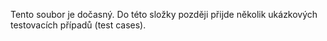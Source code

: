 Tento soubor je dočasný. Do této složky později přijde několik ukázkových testovacích případů (test cases).
